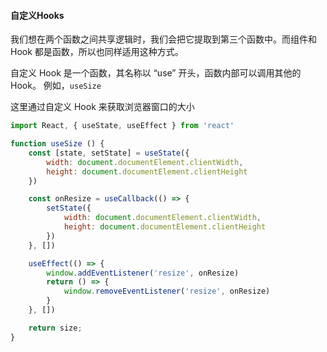 #### 自定义Hooks

我们想在两个函数之间共享逻辑时，我们会把它提取到第三个函数中。而组件和 Hook 都是函数，所以也同样适用这种方式。

自定义 Hook 是一个函数，其名称以 “use” 开头，函数内部可以调用其他的 Hook。 例如，`useSize`

这里通过自定义 Hook 来获取浏览器窗口的大小

``` js
import React, { useState, useEffect } from 'react'

function useSize () {
    const [state, setState] = useState({
        width: document.documentElement.clientWidth,
        height: document.documentElement.clientHeight
    })

    const onResize = useCallback(() => {
        setState({
            width: document.documentElement.clientWidth,
            height: document.documentElement.clientHeight
        })
    }, [])

    useEffect(() => {
        window.addEventListener('resize', onResize)
        return () => {
            window.removeEventListener('resize', onResize)
        }
    }, [])

    return size;
}
```
